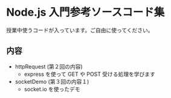 # Node.js 入門参考ソースコード集

授業中使うコードが入っています。ご自由に使ってください。

## 内容

- httpRequest (第２回の内容)
  - express を使って GET や POST 受ける処理を学びます
- socketDemo (第３回の内容１)
  - socket.io を使ったデモ
